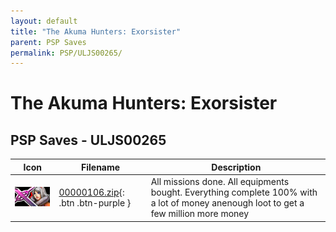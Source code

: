 ```yaml
---
layout: default
title: "The Akuma Hunters: Exorsister"
parent: PSP Saves
permalink: PSP/ULJS00265/
---
```

# The Akuma Hunters: Exorsister

## PSP Saves - ULJS00265

| Icon | Filename | Description |
|------|----------|-------------|
| ![The Akuma Hunters: Exorsister](ICON0.PNG) | [00000106.zip](00000106.zip){: .btn .btn-purple } | All missions done. All equipments bought. Everything complete 100% with a lot of money anenough loot to get a few million more money |
